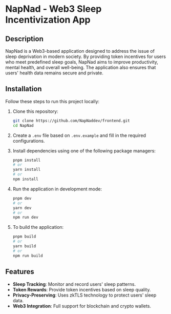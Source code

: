 # NapNad - Web3 Sleep Incentivization App

## Description
NapNad is a Web3-based application designed to address the issue of sleep deprivation in modern society. By providing token incentives for users who meet predefined sleep goals, NapNad aims to improve productivity, mental health, and overall well-being. The application also ensures that users' health data remains secure and private.

## Installation
Follow these steps to run this project locally:

1. Clone this repository:
   ```sh
   git clone https://github.com/NapNaddev/frontend.git
   cd NapNad
   ```

2. Create a `.env` file based on `.env.example` and fill in the required configurations.

3. Install dependencies using one of the following package managers:
   ```sh
   pnpm install
   # or
   yarn install
   # or
   npm install
   ```

4. Run the application in development mode:
   ```sh
   pnpm dev
   # or
   yarn dev
   # or
   npm run dev
   ```

5. To build the application:
   ```sh
   pnpm build
   # or
   yarn build
   # or
   npm run build
   ```

## Features
- **Sleep Tracking**: Monitor and record users' sleep patterns.
- **Token Rewards**: Provide token incentives based on sleep quality.
- **Privacy-Preserving**: Uses zkTLS technology to protect users' sleep data.
- **Web3 Integration**: Full support for blockchain and crypto wallets.